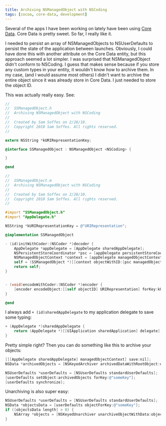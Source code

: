 ```yaml
---
title: Archiving NSManagedObject with NSCoding
tags: [cocoa, core-data, development]
---
```


Several of the apps I have been working on lately have been using [Core Data](http://developer.apple.com/mac/library/documentation/Cocoa/Conceptual/CoreData/cdProgrammingGuide.html). Core Data is pretty sweet. So far, I really like it.

I needed to persist an array of NSManagedObjects to NSUserDefaults to persist the state of the application between launches. Obviously, I could have done this with another attribute on the Core Data entity, but this approach seemed a lot simpler. I was surprised that NSManagedObject didn't conform to NSCoding. I guess that makes sense because if you store any custom types in your entity, it wouldn't know how to archive them. In my case, (and I would assume most others) I didn't want to archive the entire object since it was already store in Core Data. I just needed to store the object ID.

This was actually really easy. See:

``` objective-c
//
//  SSManagedObject.h
//  Archiving NSManagedObject with NSCoding
//
//  Created by Sam Soffes on 2/28/10.
//  Copyright 2010 Sam Soffes. All rights reserved.
//

extern NSString *kURIRepresentationKey;

@interface SSManagedObject : NSManagedObject <NSCoding> {

}

@end
```

``` objective-c
//
//  SSManagedObject.m
//  Archiving NSManagedObject with NSCoding
//
//  Created by Sam Soffes on 2/28/10.
//  Copyright 2010 Sam Soffes. All rights reserved.
//

#import "SSManagedObject.h"
#import "AppDelegate.h"

NSString *kURIRepresentationKey = @"URIRepresentation";

@implementation SSManagedObject

- (id)initWithCoder:(NSCoder *)decoder {
    AppDelegate *appDelegate = [AppDelegate sharedAppDelegate];
    NSPersistentStoreCoordinator *psc = [appDelegate persistentStoreCoordinator];
    NSManagedObjectContext *context = [appDelegate managedObjectContext];
    self = (SSManagedObject *)[[context objectWithID:[psc managedObjectIDForURIRepresentation:(NSURL *)[decoder decodeObjectForKey:kURIRepresentationKey]]] retain];
    return self;
}


- (void)encodeWithCoder:(NSCoder *)encoder {
    [encoder encodeObject:[[self objectID] URIRepresentation] forKey:kURIRepresentationKey];
}

@end
```


I always add `+ (id)sharedAppDelegate` to my application delegate to save some typing:

``` objective-c
+ (AppDelegate *)sharedAppDelegate {
    return (AppDelegate *)[[UIApplication sharedApplication] delegate];
}
```

Pretty simple right? Then you can do something like this to archive your objects:

``` objective-c
[[[AppDelegate sharedAppDelegate] managedObjectContext] save:nil];
NSData *archivedObjects = [NSKeyedArchiver archivedDataWithRootObject:objects];

NSUserDefaults *userDefaults = [NSUserDefaults standardUserDefaults];
[userDefaults setObject:archivedObjects forKey:@"someKey"];
[userDefaults synchronize];
```

Unarchiving is also super easy:

``` objective-c
NSUserDefaults *userDefaults = [NSUserDefaults standardUserDefaults];
NSData *objectsData = [userDefaults objectForKey:@"someKey"];
if ([objectsData length] > 0) {
    NSArray *objects = [NSKeyedUnarchiver unarchiveObjectWithData:objectsData]];
}
```
